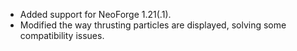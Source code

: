 - Added support for NeoForge 1.21(.1).
- Modified the way thrusting particles are displayed, solving some compatibility issues.
